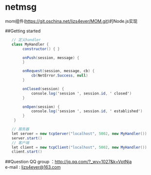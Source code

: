 netmsg
======================
mom组件(https://git.oschina.net/lizs4ever/MOM.git)的Node.js实现

##Getting started
```C#
   // 定义handler
   class MyHandler {
        constructor() { }

        onPush(session, message) {
        }

        onRequest(session, message, cb) {
            cb(NetError.Success, null)
        }

        onClosed(session) {
            console.log('session ', session.id, ' closed')
        }

        onOpen(session) {
            console.log('session ', session.id, ' established')
        }
    }   

   // 服务器
   let server = new tcpServer("localhost", 5002, new MyHandler())
   server.start()
   // 客户端
   let client = new tcpClient("localhost", 5002, new MyHandler())
   client.start()
```

##Question
QQ group ：http://jq.qq.com/?_wv=1027&k=VptNja
<br>e-mail : lizs4ever@163.com
